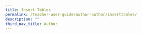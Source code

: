 ```yaml
---
title: Insert Tables
permalink: /teacher-user-guide/author-author/inserttables/
description: ""
third_nav_title: Author
---
```

